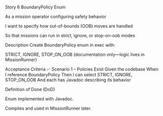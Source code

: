 Story 6
BoundaryPolicy Enum

As a
mission operator configuring safety behavior

I want
to specify how out-of-bounds (OOB) moves are handled

So that
missions can run in strict, ignore, or stop-on-oob modes

Description
Create BoundaryPolicy enum in exec with:

STRICT, IGNORE, STOP_ON_OOB (documentation only—logic lives in MissionRunner)

Acceptance Criteria ✅
Scenario 1 – Policies Exist
Given the codebase
When I reference BoundaryPolicy
Then I can select STRICT, IGNORE, STOP_ON_OOB
And each has Javadoc describing its behavior

Definition of Done (DoD)

Enum implemented with Javadoc.

Compiles and used in MissionRunner later.